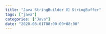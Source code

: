 ```yaml
---
title: "Java StringBuilder 和 StringBuffer"
tags: ["java"]
categories: ["Java"]
date: "2020-08-01T08:00:00+08:00"
---
```


